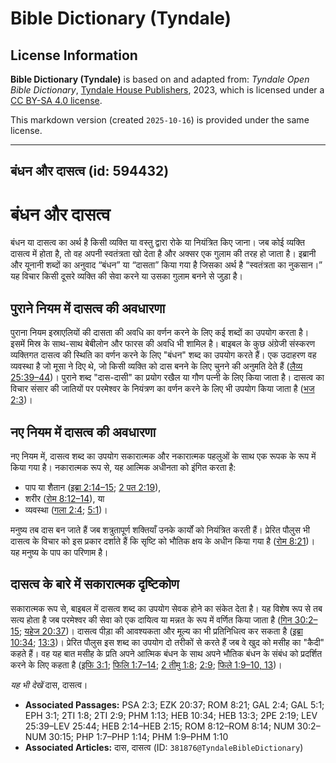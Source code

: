 # Bible Dictionary (Tyndale)

## License Information

**Bible Dictionary (Tyndale)** is based on and adapted from: _Tyndale Open Bible Dictionary_, [Tyndale House Publishers](https://tyndaleopenresources.com/), 2023, which is licensed under a [CC BY-SA 4.0 license](https://creativecommons.org/licenses/by-sa/4.0/legalcode.en).

This markdown version (created `2025-10-16`) is provided under the same license.



--------------------------------

## बंधन और दासत्व (id: 594432)

बंधन और दासत्व
==============

बंधन या दासत्व का अर्थ है किसी व्यक्ति या वस्तु द्वारा रोके या नियंत्रित किए जाना। जब कोई व्यक्ति दासत्व में होता है, तो वह अपनी स्वतंत्रता खो देता है और अक्सर एक गुलाम की तरह हो जाता है। इब्रानी और यूनानी शब्दों का अनुवाद “बंधन” या “दासता” किया गया है जिसका अर्थ है “स्वतंत्रता का नुकसान।” यह विचार किसी दूसरे व्यक्ति की सेवा करने या उसका गुलाम बनने से जुड़ा है।

पुराने नियम में दासत्व की अवधारणा
---------------------------------

पुराना नियम इस्राएलियों की दासता की अवधि का वर्णन करने के लिए कई शब्दों का उपयोग करता है। इसमें मिस्र के साथ\-साथ बेबीलोन और फारस की अवधि भी शामिल है। बाइबल के कुछ अंग्रेजी संस्करण व्यक्तिगत दासत्व की स्थिति का वर्णन करने के लिए "बंधन" शब्द का उपयोग करते हैं। एक उदाहरण वह व्यवस्था है जो मूसा ने दिए थे, जो किसी व्यक्ति को दास बनने के लिए चुनने की अनुमति देते हैं ([लैव्य 25:39–44](https://ref.ly/Lev25:39-Lev25:44))। पुराने शब्द "दास\-दासी" का प्रयोग रखैल या गौण पत्नी के लिए किया जाता है। दासत्व का विचार संसार की जातियों पर परमेश्वर के नियंत्रण का वर्णन करने के लिए भी उपयोग किया जाता है ([भज 2:3](https://ref.ly/Ps2:3))।

नए नियम में दासत्व की अवधारणा
-----------------------------

नए नियम में, दासत्व शब्द का उपयोग सकारात्मक और नकारात्मक पहलुओं के साथ एक रूपक के रूप में किया गया है। नकारात्मक रूप से, यह आत्मिक अधीनता को इंगित करता है:

* पाप या शैतान ([इब्रा 2:14–15](https://ref.ly/Heb2:14-Heb2:15); [2 पत 2:19](https://ref.ly/2Pet2:19)),
* शरीर ([रोम 8:12–14](https://ref.ly/Rom8:12-Rom8:14)), या
* व्यवस्था ([गला 2:4](https://ref.ly/Gal2:4); [5:1](https://ref.ly/Gal5:1))।

मनुष्य तब दास बन जाते हैं जब शत्रुतापूर्ण शक्तियाँ उनके कार्यों को नियंत्रित करती हैं। प्रेरित पौलुस भी दासत्व के विचार को इस प्रकार दर्शाते हैं कि सृष्टि को भौतिक क्षय के अधीन किया गया है ([रोम 8:21](https://ref.ly/Rom8:21))। यह मनुष्य के पाप का परिणाम है।

दासत्व के बारे में सकारात्मक दृष्टिकोण
--------------------------------------

सकारात्मक रूप से, बाइबल में दासत्व शब्द का उपयोग सेवक होने का संकेत देता है। यह विशेष रूप से तब सत्य होता है जब परमेश्वर की सेवा को एक दायित्व या मन्नत के रूप में वर्णित किया जाता है ([गिन 30:2–15](https://ref.ly/Num30:2-Num30:15); [यहेज 20:37](https://ref.ly/Ezek20:37))। दासत्व पीड़ा की आवश्यकता और मूल्य का भी प्रतिनिधित्व कर सकता है ([इब्रा 10:34](https://ref.ly/Heb10:34); [13:3](https://ref.ly/Heb13:3))। प्रेरित पौलुस इस शब्द का उपयोग दो तरीकों से करते हैं जब वे खुद को मसीह का "कैदी" कहते हैं। वह यह बात मसीह के प्रति अपने आत्मिक बंधन के साथ अपने भौतिक बंधन के संबंध को प्रदर्शित करने के लिए कहता है ([इफि 3:1](https://ref.ly/Eph3:1); [फिलि 1:7–14](https://ref.ly/Phil1:7-Phil1:14); [2 तीमु 1:8](https://ref.ly/2Tim1:8); [2:9](https://ref.ly/2Tim2:9); [फिले 1:9–10, 13](https://ref.ly/Phlm1:9-Phlm1:10,Phlm1:13))।

*यह भी देखें* दास, दासत्व। 

* **Associated Passages:** PSA 2:3; EZK 20:37; ROM 8:21; GAL 2:4; GAL 5:1; EPH 3:1; 2TI 1:8; 2TI 2:9; PHM 1:13; HEB 10:34; HEB 13:3; 2PE 2:19; LEV 25:39–LEV 25:44; HEB 2:14–HEB 2:15; ROM 8:12–ROM 8:14; NUM 30:2–NUM 30:15; PHP 1:7–PHP 1:14; PHM 1:9–PHM 1:10
* **Associated Articles:** दास, दासत्व (ID: `381876@TyndaleBibleDictionary`)


